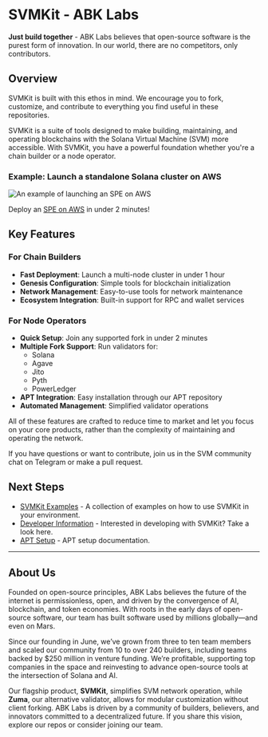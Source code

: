 # SVMKit - ABK Labs

**Just build together** - ABK Labs believes that open-source software is the purest form of innovation. In our world, there are no competitors, only contributors.

## Overview

SVMKit is built with this ethos in mind. We encourage you to fork, customize, and contribute to everything you find useful in these repositories.

SVMKit is a suite of tools designed to make building, maintaining, and operating blockchains with the Solana Virtual Machine (SVM) more accessible. With SVMKit, you have a powerful foundation whether you're a chain builder or a node operator.

### Example: Launch a standalone Solana cluster on AWS

![An example of launching an SPE on AWS](https://github.com/abklabs/svmkit-media/blob/main/SVMKitSPELaunch/10x_speed_shorter.gif?raw=true)

Deploy an [SPE on AWS](https://github.com/abklabs/svmkit-examples/tree/main/aws-network-spe-py#solana-permissioned-environment-inside-an-aws-vpc) in under 2 minutes!

## Key Features

### For Chain Builders

- **Fast Deployment**: Launch a multi-node cluster in under 1 hour
- **Genesis Configuration**: Simple tools for blockchain initialization
- **Network Management**: Easy-to-use tools for network maintenance
- **Ecosystem Integration**: Built-in support for RPC and wallet services

### For Node Operators

- **Quick Setup**: Join any supported fork in under 2 minutes
- **Multiple Fork Support**: Run validators for:
  - Solana
  - Agave
  - Jito
  - Pyth
  - PowerLedger
- **APT Integration**: Easy installation through our APT repository
- **Automated Management**: Simplified validator operations

All of these features are crafted to reduce time to market and let you focus on your core products, rather than the complexity of maintaining and operating the network.

If you have questions or want to contribute, join us in the SVM community chat on Telegram or make a pull request.

## Next Steps

- [SVMKit Examples](https://github.com/abklabs/svmkit-examples) - A collection of examples on how to use SVMKit in your environment.
- [Developer Information](/docs/DEV.md) - Interested in developing with SVMKit? Take a look here.
- [APT Setup](/docs/APT-SETUP.md) - APT setup documentation.

---

## About Us

Founded on open-source principles, ABK Labs believes the future of the internet is permissionless, open, and driven by the convergence of AI, blockchain, and token economies. With roots in the early days of open-source software, our team has built software used by millions globally—and even on Mars.

Since our founding in June, we’ve grown from three to ten team members and scaled our community from 10 to over 240 builders, including teams backed by $250 million in venture funding. We’re profitable, supporting top companies in the space and reinvesting to advance open-source tools at the intersection of Solana and AI.

Our flagship product, **SVMKit**, simplifies SVM network operation, while **Zuma**, our alternative validator, allows for modular customization without client forking. ABK Labs is driven by a community of builders, believers, and innovators committed to a decentralized future. If you share this vision, explore our repos or consider joining our team.
